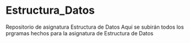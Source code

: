 # Estructura_Datos
Repositorio de asignatura Estructura de Datos 
Aquí se subirán todos los prgramas hechos para la asignatura de Estructura de Datos
